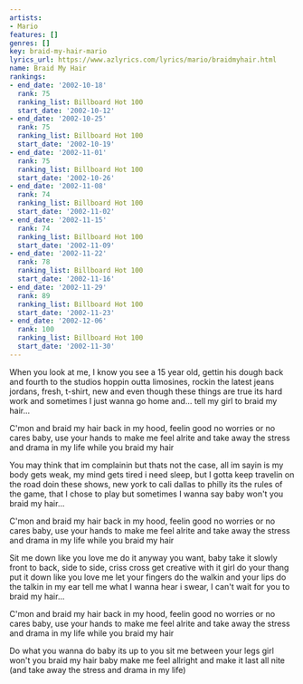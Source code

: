```yaml
---
artists:
- Mario
features: []
genres: []
key: braid-my-hair-mario
lyrics_url: https://www.azlyrics.com/lyrics/mario/braidmyhair.html
name: Braid My Hair
rankings:
- end_date: '2002-10-18'
  rank: 75
  ranking_list: Billboard Hot 100
  start_date: '2002-10-12'
- end_date: '2002-10-25'
  rank: 75
  ranking_list: Billboard Hot 100
  start_date: '2002-10-19'
- end_date: '2002-11-01'
  rank: 75
  ranking_list: Billboard Hot 100
  start_date: '2002-10-26'
- end_date: '2002-11-08'
  rank: 74
  ranking_list: Billboard Hot 100
  start_date: '2002-11-02'
- end_date: '2002-11-15'
  rank: 74
  ranking_list: Billboard Hot 100
  start_date: '2002-11-09'
- end_date: '2002-11-22'
  rank: 78
  ranking_list: Billboard Hot 100
  start_date: '2002-11-16'
- end_date: '2002-11-29'
  rank: 89
  ranking_list: Billboard Hot 100
  start_date: '2002-11-23'
- end_date: '2002-12-06'
  rank: 100
  ranking_list: Billboard Hot 100
  start_date: '2002-11-30'
---
```


When you look at me, I know you see
a 15 year old, gettin his dough
back and fourth to the studios
hoppin outta limosines, rockin the latest jeans
jordans, fresh, t-shirt, new
and even though these things are true
its hard work and sometimes I just wanna go home and...
tell my girl to braid my hair...


C'mon and braid my hair
back in my hood, feelin good
no worries or no cares
baby, use your hands to make me feel alrite
and take away the stress and drama in my life
while you braid my hair

You may think that im complainin
but thats not the case, all im sayin
is my body gets weak, my mind gets tired
i need sleep, but I gotta keep travelin on the road
doin these shows, new york to cali
dallas to philly
its the rules of the game, that I chose to play
but sometimes I wanna say
baby won't you braid my hair...


C'mon and braid my hair
back in my hood, feelin good
no worries or no cares
baby, use your hands to make me feel alrite
and take away the stress and drama in my life
while you braid my hair

Sit me down like you love me
do it anyway you want, baby take it slowly
front to back, side to side, criss cross
get creative with it girl do your thang
put it down like you love me
let your fingers do the walkin
and your lips do the talkin in my ear
tell me what I wanna hear
i swear, I can't wait for you to braid my hair...


C'mon and braid my hair
back in my hood, feelin good
no worries or no cares
baby, use your hands to make me feel alrite
and take away the stress and drama in my life
while you braid my hair

Do what you wanna do
baby its up to you
sit me between your legs
girl won't you braid my hair
baby make me feel allright
and make it last all nite
(and take away the stress and drama in my life)



